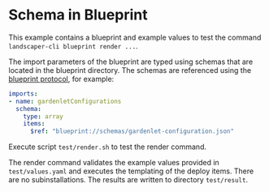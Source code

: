# Schema in Blueprint

This example contains a blueprint and example values to test the command `landscaper-cli blueprint render ...`.

The import parameters of the blueprint are typed using schemas that are located in the blueprint directory. 
The schemas are referenced using the 
[blueprint protocol](https://github.com/gardener/landscaper/blob/master/docs/usage/JSONSchema.md), for example:
```yaml
imports:
- name: gardenletConfigurations
  schema:
    type: array
    items:
      $ref: "blueprint://schemas/gardenlet-configuration.json"
```

Execute script `test/render.sh` to test the render command. 

The render command validates the example values provided in `test/values.yaml` and executes the templating of the 
deploy items. There are no subinstallations. The results are written to directory `test/result`.
